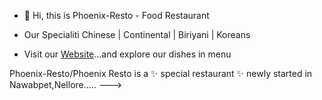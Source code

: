 - 👋 Hi, this is Phoenix-Resto - Food Restaurant
- Our Specialiti Chinese | Continental | Biriyani | Koreans

-  Visit our [Website](https://phoenix-resto.github.io/Phoenix-Resto/)...and explore our dishes in menu


Phoenix-Resto/Phoenix Resto is a ✨ special restaurant ✨ newly started in Nawabpet,Nellore.....
--->
